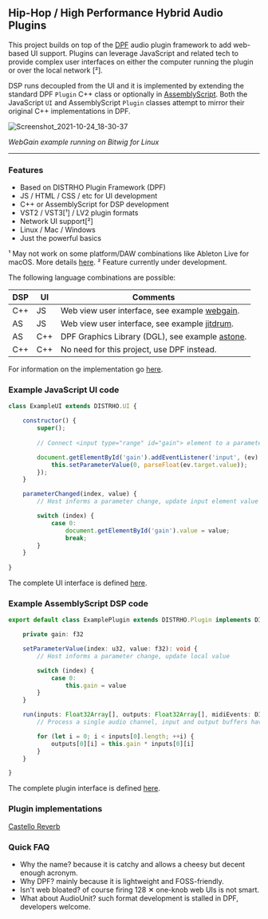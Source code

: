 Hip-Hop / High Performance Hybrid Audio Plugins
-----------------------------------------------

This project builds on top of the [DPF](http://github.com/DISTRHO/DPF) audio
plugin framework to add web-based UI support. Plugins can leverage JavaScript
and related tech to provide complex user interfaces on either the computer
running the plugin or over the local network [²].

DSP runs decoupled from the UI and it is implemented
by extending the standard DPF `Plugin` C++ class or optionally in [AssemblyScript](https://www.assemblyscript.org).
Both the JavaScript `UI` and AssemblyScript `Plugin` classes attempt to mirror
their original C++ implementations in DPF.

![Screenshot_2021-10-24_18-30-37](https://user-images.githubusercontent.com/930494/138603460-e8407acb-35db-4bcb-b991-7b7cd7e74381.png)

*WebGain example running on Bitwig for Linux*

****

### Features

* Based on DISTRHO Plugin Framework (DPF)
* JS / HTML / CSS / etc for UI development
* C++ or AssemblyScript for DSP development
* VST2 / VST3[¹] / LV2 plugin formats
* Network UI support[²]
* Linux / Mac / Windows
* Just the powerful basics

¹ May not work on some platform/DAW combinations like Ableton Live for macOS. More details [here](https://github.com/lucianoiam/hiphop/blob/master/doc/bugs.txt).
² Feature currently under development.

The following language combinations are possible:

DSP|UI |Comments
---|---|---------------------------------------------------------------------------
C++|JS |Web view user interface, see example [webgain](https://github.com/lucianoiam/hiphop/tree/master/examples/webgain).
AS |JS |Web view user interface, see example [jitdrum](https://github.com/lucianoiam/hiphop/tree/master/examples/jitdrum).
AS |C++|DPF Graphics Library (DGL), see example [astone](https://github.com/lucianoiam/hiphop/tree/master/examples/astone).
C++|C++|No need for this project, use DPF instead.

For information on the implementation go [here](https://github.com/lucianoiam/hiphop/blob/master/doc/internals.md).

### Example JavaScript UI code

```JavaScript
class ExampleUI extends DISTRHO.UI {

    constructor() {
        super();
    
        // Connect <input type="range" id="gain"> element to a parameter

        document.getElementById('gain').addEventListener('input', (ev) => {
            this.setParameterValue(0, parseFloat(ev.target.value));
        });
    }

    parameterChanged(index, value) {
        // Host informs a parameter change, update input element value

        switch (index) {
            case 0:
                document.getElementById('gain').value = value;
                break;
        }
    }
    
}
```

The complete UI interface is defined [here](https://github.com/lucianoiam/hiphop/blob/master/hiphop/src/ui/dpf.js).

### Example AssemblyScript DSP code

```TypeScript
export default class ExamplePlugin extends DISTRHO.Plugin implements DISTRHO.PluginInterface {

    private gain: f32

    setParameterValue(index: u32, value: f32): void {
        // Host informs a parameter change, update local value

        switch (index) {
            case 0:
                this.gain = value
        }
    }

    run(inputs: Float32Array[], outputs: Float32Array[], midiEvents: DISTRHO.MidiEvent[]): void {
        // Process a single audio channel, input and output buffers have equal size

        for (let i = 0; i < inputs[0].length; ++i) {
            outputs[0][i] = this.gain * inputs[0][i]
        }
    }

}
```

The complete plugin interface is defined [here](https://github.com/lucianoiam/hiphop/blob/master/hiphop/src/dsp/dpf.ts).

### Plugin implementations

[Castello Reverb](https://github.com/lucianoiam/castello)

### Quick FAQ

- Why the name? because it is catchy and allows a cheesy but decent enough acronym.
- Why DPF? mainly because it is lightweight and FOSS-friendly.
- Isn't web bloated? of course firing 128 ✕ one-knob web UIs is not smart.
- What about AudioUnit? such format development is stalled in DPF, developers
welcome.
